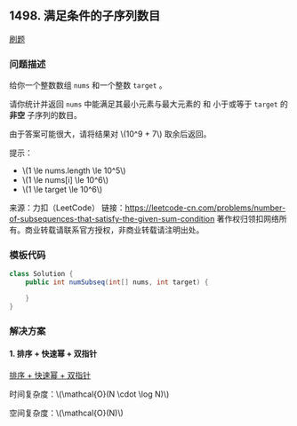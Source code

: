 <script src="https://cdn.bootcss.com/mathjax/2.7.7/MathJax.js?config=TeX-AMS-MML_HTMLorMML"></script>

## 1498. 满足条件的子序列数目

[刷题](qu1498/solu/Solution.java)

### 问题描述

给你一个整数数组 `nums` 和一个整数 `target` 。

请你统计并返回 `nums` 中能满足其最小元素与最大元素的 和 小于或等于 `target` 的 **非空** 子序列的数目。

由于答案可能很大，请将结果对 \\(10^9 + 7\\) 取余后返回。

提示：

* \\(1 \le nums.length \le 10^5\\)
* \\(1 \le nums[i] \le 10^6\\)
* \\(1 \le target \le 10^6\\)

来源：力扣（LeetCode）
链接：https://leetcode-cn.com/problems/number-of-subsequences-that-satisfy-the-given-sum-condition
著作权归领扣网络所有。商业转载请联系官方授权，非商业转载请注明出处。

### 模板代码

``` java
class Solution {
    public int numSubseq(int[] nums, int target) {

    }
}
```

### 解决方案

#### 1. 排序 + 快速幂 + 双指针

[排序 + 快速幂 + 双指针](qu1498/solu1/Solution.java)

时间复杂度：\\(\mathcal{O}(N \cdot \log N)\\)

空间复杂度：\\(\mathcal{O}(N)\\)
